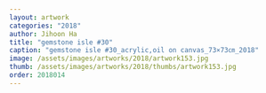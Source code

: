```yaml
---
layout: artwork
categories: "2018"
author: Jihoon Ha
title: "gemstone isle #30"
caption: "gemstone isle #30_acrylic,oil on canvas_73×73㎝_2018"
image: /assets/images/artworks/2018/artwork153.jpg
thumb: /assets/images/artworks/2018/thumbs/artwork153.jpg
order: 2018014
---
```


